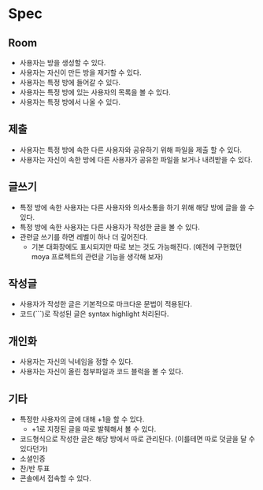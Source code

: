 # Spec

## Room
- 사용자는 방을 생성할 수 있다.
- 사용자는 자신이 만든 방을 제거할 수 있다.
- 사용자는 특정 방에 들어갈 수 있다.
- 사용자는 특정 방에 있는 사용자의 목록을 볼 수 있다.
- 사용자는 특정 방에서 나올 수 있다.

## 제출
- 사용자는 특정 방에 속한 다른 사용자와 공유하기 위해 파일을 제출 할 수 있다.
- 사용자는 자신이 속한 방에 다른 사용자가 공유한 파일을 보거나 내려받을 수 있다.

## 글쓰기
- 특정 방에 속한 사용자는 다른 사용자와 의사소통을 하기 위해 해당 방에 글을 쓸 수 있다.
- 특정 방에 속한 사용자는 다른 사용자가 작성한 글을 볼 수 있다.
- 관련글 쓰기를 하면 레벨이 하나 더 깊어진다.
    - 기본 대화창에도 표시되지만 따로 보는 것도 가능해진다. (예전에 구현했던 moya 프로젝트의 관련글 기능을 생각해 보자)

## 작성글
- 사용자가 작성한 글은 기본적으로 마크다운 문법이 적용된다.
- 코드(```)로 작성된 글은 syntax highlight 처리된다.

## 개인화
- 사용자는 자신의 닉네임을 정할 수 있다.
- 사용자는 자신이 올린 첨부파일과 코드 블럭을 볼 수 있다.

## 기타
- 특정한 사용자의 글에 대해 +1을 할 수 있다.
    - +1로 지정된 글을 따로 발췌해서 볼 수 있다.
- 코드형식으로 작성한 글은 해당 방에서 따로 관리된다. (이를테면 따로 덧글을 달 수 있다던가)
- 소셜인증
- 찬/반 투표
- 콘솔에서 접속할 수 있다.